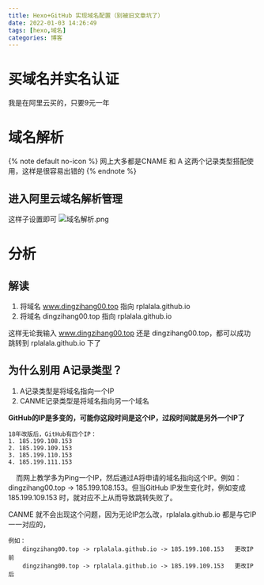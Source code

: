 ```yaml
---
title: Hexo+GitHub 实现域名配置（别被旧文章坑了）
date: 2022-01-03 14:26:49
tags: [hexo,域名]
categories: 博客
---
```


# 买域名并实名认证
我是在阿里云买的，只要9元一年

# 域名解析

{% note default no-icon %}
网上大多都是CNAME 和 A 这两个记录类型搭配使用，这样是很容易出错的
{% endnote %}

## 进入阿里云域名解析管理
这样子设置即可
![域名解析.png](https://s2.loli.net/2022/01/03/ltIw6kUXRdpLuqr.png)

# 分析

## 解读
1. 将域名 www.dingzihang00.top 指向 rplalala.github.io
2. 将域名 dingzihang00.top 指向 rplalala.github.io

这样无论我输入 www.dingzihang00.top 还是 dingzihang00.top，都可以成功跳转到 rplalala.github.io 下了

## 为什么别用 A记录类型？

1. A记录类型是将域名指向一个IP
2. CANME记录类型是将域名指向另一个域名
   
**GitHub的IP是多变的，可能你这段时间是这个IP，过段时间就是另外一个IP了**

```text
18年改版后，GitHub有四个IP：
1. 185.199.108.153
2. 185.199.109.153
3. 185.199.110.153
4. 185.199.111.153
```

&nbsp;&nbsp;&nbsp;&nbsp;而网上教学多为Ping一个IP，然后通过A将申请的域名指向这个IP。例如：dingzihang00.top -> 185.199.108.153。但当GitHub IP发生变化时，例如变成 185.199.109.153 时，就对应不上从而导致跳转失败了。

CANME 就不会出现这个问题，因为无论IP怎么改，rplalala.github.io 都是与它IP一一对应的，

```text
例如：
    dingzihang00.top -> rplalala.github.io -> 185.199.108.153   更改IP前
    dingzihang00.top -> rplalala.github.io -> 185.199.109.153   更改IP后
```
